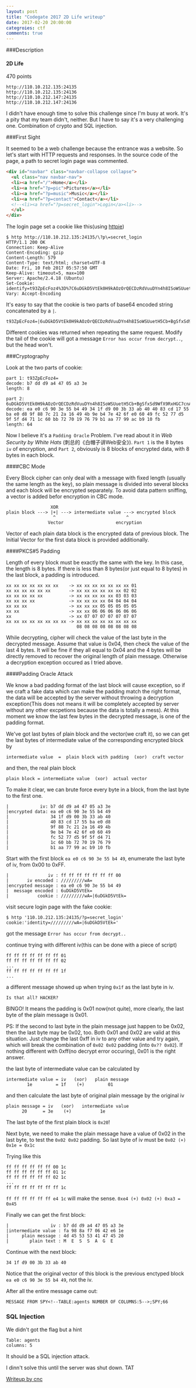 ```yaml
---
layout: post
title: "Codegate 2017 2D Life writeup"
date: 2017-02-20 20:00:00
categroies: ctf
comments: true
---
```


###Description

#### 2D Life

470 points

```
http://110.10.212.135:24135
http://110.10.212.135:24136
http://110.10.212.147:24135
http://110.10.212.147:24136
```

I didn't have enough time to solve this challenge since I'm busy at work. It's a pity that my team didn't, neither. But I have to say it's a very challenging one. Combination of crypto and SQL injection. 

###First Sight

It seemed to be a web challenge because the entrance was a website. So let's start with HTTP requests and responses. In the source code of the page, a path to secret login page was commented.

```html
<div id="navbar" class="navbar-collapse collapse">
  <ul class="nav navbar-nav">
  <li><a href="/">Home</a></li>
  <li><a href="?p=pic">Pictures</a></li>
  <li><a href="?p=music">Music</a></li>
  <li><a href="?p=contact">Contact</a></li>
  <!--<li><a href="?p=secret_login">Login</a><li>-->
  </ul>
</div>
```

The login page set a cookie like this(using [httpie](https://httpie.org/))

```
$ http http://110.10.212.135:24135/\?p\=secret_login
HTTP/1.1 200 OK
Connection: Keep-Alive
Content-Encoding: gzip
Content-Length: 579
Content-Type: text/html; charset=UTF-8
Date: Fri, 10 Feb 2017 05:57:50 GMT
Keep-Alive: timeout=5, max=100
Server: Apache/2.4.18 (Ubuntu)
Set-Cookie: identify=t93ZpEcFoz4%3D%7C6uDGkD5VtEk0H9kAOzOrQECDzRdVuuDYn4h8ISoWSUuetH5Cb%2BBgSfxSd9WfX9RxHGC7cnAZdnmxqneZrLkQ%2Bw%3D%3D
Vary: Accept-Encoding
```

It's easy to say that the cookie is two parts of base64 encoded string concatenated by a `|`.

```
t93ZpEcFoz4=|6uDGkD5VtEk0H9kAOzOrQECDzRdVuuDYn4h8ISoWSUuetH5Cb+BgSfxSd9WfX9RxHGC7cnAZdnmxqneZrLkQ+w==
```

Different cookies was returned when repeating the same request. Modify the tail of the cookie will got a message `Error has occur from decrypt..`, but the head won't.

<!-- more -->

###Cryptography

Look at the two parts of cookie:

```
part 1: t93ZpEcFoz4=
decode: b7 dd d9 a4 47 05 a3 3e
length: 8

part 2: 6uDGkD5VtEk0H9kAOzOrQECDzRdVuuDYn4h8ISoWSUuetH5Cb+BgSfxSd9WfX9RxHGC7cnAZdnmxqneZrLkQ+w==
decode: ea e0 c6 90 3e 55 b4 49 34 1f d9 00 3b 33 ab 40 40 83 cd 17 55 ba e0 d8 9f 88 7c 21 2a 16 49 4b 9e b4 7e 42 6f e0 60 49 fc 52 77 d5 9f 5f d4 71 1c 60 bb 72 70 19 76 79 b1 aa 77 99 ac b9 10 fb
length: 64
```

Now I believe it's a `Padding Oracle` Problem. I've read about it in *Web Security by White Hats* (刺总的《白帽子讲Web安全》). `Part 1` is the 8 bytes `iv` of encryption, and `Part 2`, obviously is 8 blocks of encrypted data, with 8 bytes in each block.

####CBC Mode

Every Block cipher can only deal with a message with fixed length (usually the same length as the key), so plain message is divided into several blocks and each block will be encrypted separately. To avoid data pattern sniffing, a vector is added befor encryption in CBC mode.

```
                 XOR
plain block ---> |+| ---> intermediate value ---> encrypted block
                  ^                           ^
                Vector                    encryption
```

Vector of each plain data block is the encrypted data of previous block. The Initial Vector for the first data block is provided additionally.

####PKCS#5 Padding

Length of every block must be exactly the same with the key. In this case, the length is 8 bytes. If there is less than 8 bytes(or just equal to 8 bytes) in the last block, a padding is introduced.

```
xx xx xx xx xx xx xx    -> xx xx xx xx xx xx xx 01
xx xx xx xx xx xx       -> xx xx xx xx xx xx 02 02
xx xx xx xx xx          -> xx xx xx xx xx 03 03 03
xx xx xx xx             -> xx xx xx xx 04 04 04 04
xx xx xx                -> xx xx xx 05 05 05 05 05
xx xx                   -> xx xx 06 06 06 06 06 06
xx                      -> xx 07 07 07 07 07 07 07
xx xx xx xx xx xx xx xx -> xx xx xx xx xx xx xx xx 
                           08 08 08 08 08 08 08 08
```

While decrypting, cipher will check the value of the last byte in the decrypted message. Assume that value is 0x04, then check the value of the last 4 bytes. It will be fine if they all equal to 0x04 and the 4 bytes will be directly removed to recover the original length of plain message. Otherwise a decryption exception occured as I tried above. 

####Padding Oracle Attack

We know a bad padding format of the last block will cause exception, so if we craft a fake data which can make the padding match the right format, the data will be accepted by the server without throwing a decryption exception(This does not means it will be completely accepted by server without any other excpetions because the data is totally a mess). At this moment we know the last few bytes in the decrypted message,  is one of the padding format.

We've got last bytes of plain block and the vector(we craft it), so we can get the last bytes of intermediate value of the corresponding encrypted block by

```
intermediate value  =  plain block with padding  (xor)  craft vector
```

and then, the real plain block

```
plain block = intermediate value  (xor)  actual vector
```

To make it clear, we can brute force every byte in a block, from the last byte to the first one. 

```
|            iv: b7 dd d9 a4 47 05 a3 3e
|encrypted data: ea e0 c6 90 3e 55 b4 49
|                34 1f d9 00 3b 33 ab 40
|                40 83 cd 17 55 ba e0 d8
|                9f 88 7c 21 2a 16 49 4b
|                9e b4 7e 42 6f e0 60 49
|                fc 52 77 d5 9f 5f d4 71
|                1c 60 bb 72 70 19 76 79
|                b1 aa 77 99 ac b9 10 fb
```

Start with the first block `ea e0 c6 90 3e 55 b4 49`, enumerate the last byte of iv, from 0x00 to 0xFF.

```
|               iv : ff ff ff ff ff ff ff 00
|       iv encoded : /////////wA=
|encrypted message : ea e0 c6 90 3e 55 b4 49
|  message encoded : 6uDGkD5VtEk=
|           cookie : /////////wA=|6uDGkD5VtEk=
```

visit secure login page with the fake cookie:

```
$ http '110.10.212.135:24135/?p=secret_login' cookie:'identity=/////////wA=|6uDGkD5VtEk='
```

got the message `Error has occur from decrypt..`

continue trying with different iv(this can be done with a piece of script)

```
ff ff ff ff ff ff ff 01
ff ff ff ff ff ff ff 02
...
ff ff ff ff ff ff ff 1f
...
```

a different message showed up when trying `0x1f` as the last byte in iv.

```
Is that all? HACKER?
```

BINGO!  It means the padding is 0x01 now(not quite), more clearly, the last byte of the plain message is 0x01.

PS: If the second to last byte in the plain message just happen to be 0x02, then the last byte may be 0x02, too. Both 0x01 and 0x02 are valid at this situation. Just change the last 0xff in iv to any other value and try again, which will break the combination of  `0x02 0x02` padding (into `0x?? 0x02`). If nothing different with 0xff(no decrypt error occuring), 0x01 is the right answer.

the last byte of intermediate value can be calculated by

```
intermediate value = iv   (xor)   plain message
        1e         = 1f    (+)         01
```

and then calculate the last byte of original plain message by the original iv

```
plain message = iv   (xor)   intermediate value
      20      = 3e    (+)           1e
```

The last byte of the first plain block is `0x20`!

Next byte, we need to make the plain message have a value of 0x02 in the last byte, to test the `0x02 0x02` padding. So last byte of iv must be `0x02 (+) 0x1e = 0x1c`

Trying like this

```
ff ff ff ff ff ff 00 1c
ff ff ff ff ff ff 01 1c
ff ff ff ff ff ff 02 1c
...
ff ff ff ff ff ff ff 1c
```

`ff ff ff ff ff ff e4 1c` will make the sense.  `0xe4 (+) 0x02 (+) 0xa3 = 0x45`

Finally we can get the first block:

```
|                iv : b7 dd d9 a4 47 05 a3 3e
|intermediate value : fa 98 8a f7 06 42 e6 1e
|     plain message : 4d 45 53 53 41 47 45 20
|        plain text : M  E  S  S  A  G  E  
```

Continue with the next block:

```
34 1f d9 00 3b 33 ab 40
```

Notice that the original vector of this block is the previous enctyped block `ea e0 c6 90 3e 55 b4 49`, not the iv.

After all the entire message came out:

```
MESSAGE FROM SPY<!--TABLE:agents NUMBER OF COLUMNS:5-->;SPY;66
```

### SQL Injection

We didn't got the flag but a hint

```
Table: agents
columns: 5
```

It should be a SQL injection attack.

I dinn't solve this until the server was shut down. TAT

[Writeup by cnc](http://crypto.rop.sh/post/71CBLOYIN034)